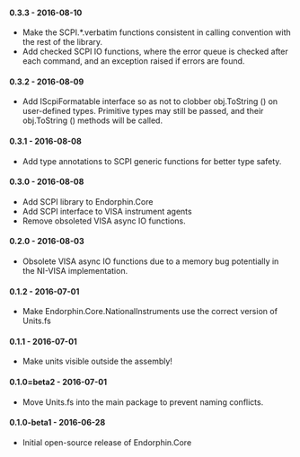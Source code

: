 #### 0.3.3 - 2016-08-10
* Make the SCPI.\*.verbatim functions consistent in calling convention with the
  rest of the library.
* Add checked SCPI IO functions, where the error queue is checked after each
  command, and an exception raised if errors are found.

#### 0.3.2 - 2016-08-09
* Add IScpiFormatable interface so as not to clobber obj.ToString () on
  user-defined types.  Primitive types may still be passed, and their
  obj.ToString () methods will be called.

#### 0.3.1 - 2016-08-08
* Add type annotations to SCPI generic functions for better type safety.

#### 0.3.0 - 2016-08-08
* Add SCPI library to Endorphin.Core
* Add SCPI interface to VISA instrument agents
* Remove obsoleted VISA async IO functions.

#### 0.2.0 - 2016-08-03
* Obsolete VISA async IO functions due to a memory bug potentially in the
  NI-VISA implementation.

#### 0.1.2 - 2016-07-01
* Make Endorphin.Core.NationalInstruments use the correct version of Units.fs

#### 0.1.1 - 2016-07-01
* Make units visible outside the assembly!

#### 0.1.0=beta2 - 2016-07-01
* Move Units.fs into the main package to prevent naming conflicts.

#### 0.1.0-beta1 - 2016-06-28
* Initial open-source release of Endorphin.Core
